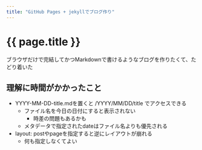 ```yaml
---
title: "GitHub Pages + jekyllでブログ作り"
---
```


# {{ page.title }}
ブラウザだけで完結してかつMarkdownで書けるようなブログを作りたくて、たどり着いた

## 理解に時間がかかったこと
- YYYY-MM-DD-title.mdを置くと /YYYY/MM/DD/title でアクセスできる
  - ファイル名を今日の日付にすると表示されない
    - 時差の問題もあるかも
  - メタデータで指定されたdateはファイル名よりも優先される
- layout: postやpageを指定すると逆にレイアウトが崩れる
  - 何も指定しなくてよい

